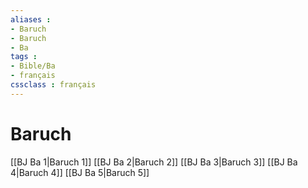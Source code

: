```yaml
---
aliases : 
- Baruch
- Baruch
- Ba
tags : 
- Bible/Ba
- français
cssclass : français
---
```


# Baruch

[[BJ Ba 1|Baruch 1]]
[[BJ Ba 2|Baruch 2]]
[[BJ Ba 3|Baruch 3]]
[[BJ Ba 4|Baruch 4]]
[[BJ Ba 5|Baruch 5]]
